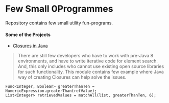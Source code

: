 Few Small 0Programmes
===================================
Repository contains few small utility fun-programs.

#### Some of the Projects ####

- [Closures in Java](java-closures)

> There are still few developers who have to work with pre-Java 8 environments, and have to write iterative
code for element search. And, this only includes who cannot use existing open source libraries for such functionality.
This module contains few example where Java way of creating Closures can help solve the issues.

```
Func<Integer, Boolean> greaterThanTen = NumericExpression.greaterThan(refValue);
List<Integer> retrievedValues = matchAll(list, greaterThanTen, 6);
```
